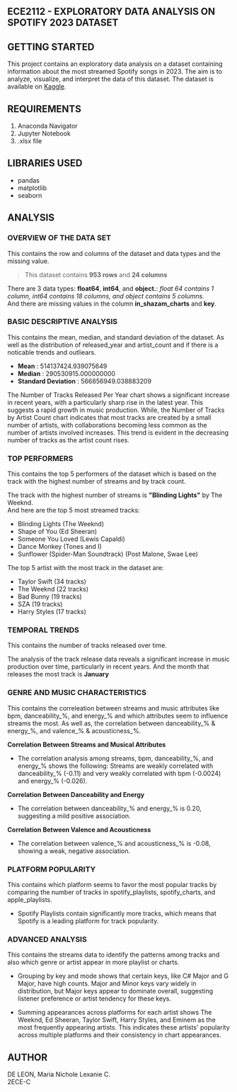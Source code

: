 ## **ECE2112 - EXPLORATORY DATA ANALYSIS ON SPOTIFY 2023 DATASET**

## GETTING STARTED 
This project contains an exploratory data analysis on a dataset containing information about the most streamed Spotify songs in 2023. The aim is to analyze, visualize, and interpret the data of this dataset. The dataset is available on [Kaggle](https://www.kaggle.com/datasets/nelgiriyewithana/top-spotify-songs-2023).

## REQUIREMENTS
1. Anaconda Navigator
2. Jupyter Notebook
3. .xlsx file

## LIBRARIES USED
- pandas
- matplotlib
- seaborn

## ANALYSIS
### OVERVIEW OF THE DATA SET
This contains the row and columns of the dataset and data types and the missing value. <br>
> This dataset contains **953 rows** and **24 columns** <br>

There are 3 data types: **float64**, **int64**, and **object.**: _float 64 contains 1 column, int64 contains 18 columns, and object contains 5 columns._ <br>
And there are missing values in the column **in_shazam_charts** and **key**.

### BASIC DESCRIPTIVE ANALYSIS
This contains the mean, median, and standard deviation of the dataset. As well as the distribution of released_year and artist_count and if there is a noticable trends and outliears. <br>

- **Mean**	: 514137424.939075649
- **Median**	: 290530915.000000000
- **Standard Deviation**	: 566856949.038883209 <br>

The Number of Tracks Released Per Year chart shows a significant increase in recent years, with a particularly sharp rise in the latest year. This suggests a rapid growth in music production. While, the Number of Tracks by Artist Count chart indicates that most tracks are created by a small number of artists, with collaborations becoming less common as the number of artists involved increases. This trend is evident in the decreasing number of tracks as the artist count rises.

### TOP PERFORMERS
This contains the top 5 performers of the dataset which is based on the track with the highest number of streams and by track count.

The track with the highest number of streams is **"Blinding Lights"** by The Weeknd. <br>
And here are the top 5 most streamed tracks:
- Blinding Lights	(The Weeknd)	
- Shape of You	(Ed Sheeran)	
- Someone You Loved	(Lewis Capaldi)	
- Dance Monkey	(Tones and I)	
- Sunflower (Spider-Man Soundtrack)	(Post Malone, Swae Lee)	

The top 5 artist with the most track in the dataset are:
- Taylor Swift (34 tracks)
- The Weeknd (22 tracks)
- Bad Bunny (19 tracks)
- SZA (19 tracks)
- Harry Styles (17 tracks)

### TEMPORAL TRENDS
This contains the number of tracks released over time.

The analysis of the track release data reveals a significant increase in music production over time, particularly in recent years. And the month that releases the most track is **January**

### GENRE AND MUSIC CHARACTERISTICS
This contains the correleation between streams and music attributes like bpm, danceability_%, and energy_% and which attributes seem to influence streams the most. As well as, the correlation between danceability_% & energy_%, and valence_% & acousticness_%.

**Correlation Between Streams and Musical Attributes** 
- The correlation analysis among streams, bpm, danceability_%, and energy_% shows the following: Streams are weakly correlated with danceability_% (-0.11) and very weakly correlated with bpm (-0.0024) and energy_% (-0.026).

**Correlation Between Danceability and Energy**
- The correlation between danceability_% and energy_% is 0.20, suggesting a mild positive association.

**Correlation Between Valence and Acousticness**
- The correlation between valence_% and acousticness_% is -0.08, showing a weak, negative association.

### PLATFORM POPULARITY
This contains which platform seems to favor the most popular tracks by comparing the number of tracks in spotify_playlists, spotify_charts, and apple_playlists. 

- Spotify Playlists contain significantly more tracks, which means that Spotify is a leading platform for track popularity.

### ADVANCED ANALYSIS
This contains the streams data to identify the patterns among tracks and also which genre or artist appear in more playlist or charts.

- Grouping by key and mode shows that certain keys, like C# Major and G Major, have high counts. Major and Minor keys vary widely in distribution, but Major keys appear to dominate overall, suggesting listener preference or artist tendency for these keys.

- Summing appearances across platforms for each artist shows The Weeknd, Ed Sheeran, Taylor Swift, Harry Styles, and Eminem as the most frequently appearing artists. This indicates these artists' popularity across multiple platforms and their consistency in chart appearances.

## AUTHOR
DE LEON, Maria Nichole Lexanie C. <br>
2ECE-C
